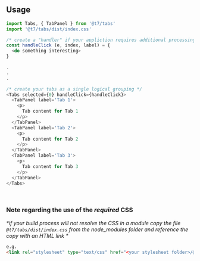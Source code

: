 ## Usage
```js
import Tabs, { TabPanel } from '@t7/tabs'
import '@t7/tabs/dist/index.css'
```
```js
/* create a "handler" if your appliction requires additional processing when tabs are selected */
const handleClick (e, index, label) = {
  <do something interesting>
}

.
.
.

/* create your tabs as a single logical grouping */
<Tabs selected={0} handleClick={handleClick}>
  <TabPanel label='Tab 1'>
    <p>
      Tab content for Tab 1
    </p>
  </TabPanel>
  <TabPanel label='Tab 2'>
    <p>
      Tab content for Tab 2
    </p>
  </TabPanel>
  <TabPanel label='Tab 3'>
    <p>
      Tab content for Tab 3
    </p>
  </TabPanel>
</Tabs>
```
&nbsp;
&nbsp;

### Note regarding the use of the _required_ CSS
_*if your build process will not resolve the CSS in a module copy the file `@t7/tabs/dist/index.css` from the node_modules folder and reference the copy with an HTML link *_  
  
```html
e.g.
<link rel="stylesheet" type="text/css" href="<your stylesheet folder>/@t7/tabs/dist/index.css">
```
